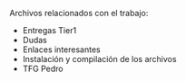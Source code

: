 Archivos relacionados con el trabajo:
  - Entregas Tier1
  - Dudas
  - Enlaces interesantes
  - Instalación y compilación de los archivos
  - TFG Pedro
